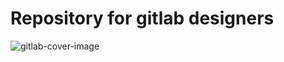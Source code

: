 # Repository for gitlab designers



![gitlab-cover-image](https://gitlab.com/gitlab-org/gitlab-design/uploads/a4042d55b5ba5029abaade6dc75e7998/gitlab-cover-image.jpg)
